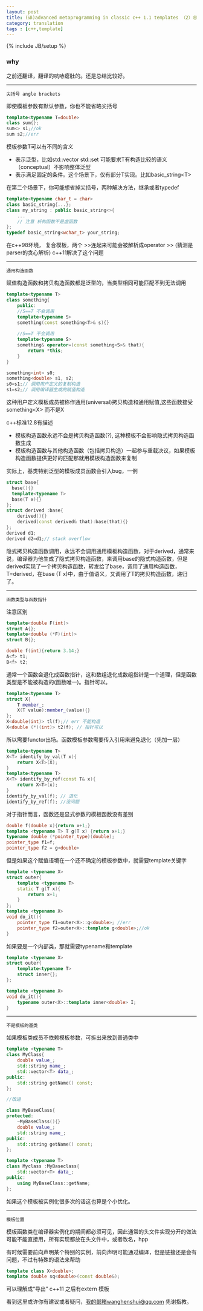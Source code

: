 ```yaml
---
layout: post
title: (译)advanced metaprogramming in classic c++ 1.1 templates （2）总结
category: translation
tags : [c++,template]
---
```


{% include JB/setup %}

### why

之前还翻译，翻译的吭哧瘪肚的。还是总结比较好。

---

`尖括号 angle brackets`

即使模板参数有默认参数，你也不能省略尖括号

```c++
template<typename T=double> 
class sum{};
sum<> s1;//ok
sum s2;//err
```

模板参数T可以有不同的含义

- 表示泛型，比如std::vector<T> std::set<T> 可能要求T有构造比较的语义（conceptual）不影响整体泛型
- 表示满足固定的条件。这个场景下，仅有部分T实现。比如basic_string\<T\>

 在第二个场景下，你可能想省掉尖括号，两种解决方法，继承或者typedef

```c++
template<typename char_t = char>
class basic_string{...};
class my_string : public basic_string<>{
    ...
    // 注意 析构函数不是虚函数
};
typedef basic_string<wchar_t> your_string;
```

在c++98环境， 复合模板，两个 >>连起来可能会被解析成operator >> (猜测是parser的贪心解析) c++11解决了这个问题

---

`通用构造函数`

赋值构造函数和拷贝构造函数都是泛型的，当类型相同可能匹配不到无法调用

```c++
template<typename T>
class something{
    public:
    //S==T 不会调用
    template<typename S>
    something(const something<T>& s){}
    
    //S==T 不会调用
    template<typename S>
    something& operator=(const something<S>& that){
        return *this;
    }
}

something<int> s0;
something<double> s1, s2;
s0=s1;// 调用用户定义的复制构造
s1=s2;// 调用编译器生成的赋值构造
```

这种用户定义模板成员被称作通用(universal)拷贝构造和通用赋值,这些函数接受something\<X\> 而不是X

c++标准12.8有描述

- 模板构造函数永远不会是拷贝构造函数(?), 这种模板不会影响隐式拷贝构造函数生成
- 模板构造函数与其他构造函数（包括拷贝构造）一起参与重载决议，如果模板构造函数提供更好的匹配那就用模板构造函数来复制

实际上，基类特别泛型的模板成员函数会引入bug，一例

```c++
struct base{
  base(){}
  template<typename T>
  base(T x){}
};
struct derived :base{
    derived(){}
    derived(const derived& that):base(that){}
};
derived d1;
derived d2=d1;// stack overflow
```

隐式拷贝构造函数调用，永远不会调用通用模板构造函数，对于derived，通常来说，编译器为他生成了隐式拷贝构造函数，来调用base的隐式构造函数，但是derived实现了一个拷贝构造函数，转发给了base，调用了通用构造函数，T=derived，在base (T x)中，由于值语义，又调用了T的拷贝构造函数，递归了。

---

`函数类型与函数指针`

注意区别

```c++
template<double F(int)>
struct A{};
template<double (*F)(int)>
struct B{};

double f(int){return 3.14;}
A<f> t1;
B<f> t2;
```

通常一个函数会退化成函数指针，这和数组退化成数组指针是一个道理，但是函数类型是不能被构造的(函数唯一)。指针可以。

```c++
template<typename T>
struct X{
    T member_;
    X(T value):member_(value){}
};
X<double(int)> tl(f);// err 不能构造
X<double (*)(int)> t2(f); // 指针可以

```

所以需要functor出场。函数模板参数需要传入引用来避免退化（先加一层）

```c++
template<typename T>
X<T> identify_by_val(T x){
    return X<T>(X);
}
template<typename T>
X<T> identify_by_ref(const T& x){
    return X<T>(x);
}
identify_by_val(f); // 退化
identify_by_ref(f); //没问题
```

对于指针而言，函数还是显式参数的模板函数没有差别

```c++
double f(double x){return x+1;}
template <typename T> T g(T x) {return x+1;}
typename double (*pointer_type)(double);
pointer_type f1=f;
pointer_type f2 = g<double>
```

但是如果这个赋值语境在一个还不确定的模板参数中，就需要template关键字

```c++
template <typename X> 
struct outer{
    template <typename T>
    static T g(T x){
        return x+1;
    }
};
template <typename X>
void do_it(){
    pointer_type f1=outer<X>::g<double>; //err
    pointer_type f2=outer<X>::template g<double>;//ok
}
```

如果要是一个内部类，那就需要typename和template

```c++
template <typename X>
struct outer{
    template<typename T>
    struct inner{};
};

template <typename X>
void do_it(){
    typename outer<X>::template inner<double> I;
}
```

---

`不是模板的基类`

如果模板类成员不依赖模板参数，可拆出来放到普通类中

```c++
template <typename T>
class MyClass{
    double value_;
    std::string name_;
    std::vector<T> data_;
public:
	std::string getName() const;
};

//改进

class MyBaseClass{
protected:
    ~MyBaseClass(){}
    double value_;
    std::string name_;
public:
    std::string getName() const;
};

template <typename T>
class Myclass :MyBaseclass{
    std::vector<T> data_;
public:
    using MyBaseClass::getName;
};
```

如果这个模板被实例化很多次的话这也算是个小优化。

----

`模板位置`

模板函数类在编译器实例化的期间都必须可见，因此通常的头文件实现分开的做法可能不能直接用，所有实现都放在头文件中，或者改名，hpp

有时候需要前向声明某个特别的实例，前向声明可能通过编译，但是链接还是会有问题，不过有特殊的语法来帮助

```c++
template class X<double>;
template double sq<double>(const double&);
```

可以理解成“导出” c++11 之后有extern 模板



看到这里或许你有建议或者疑问，我的邮箱wanghenshui@qq.com 先谢指教。